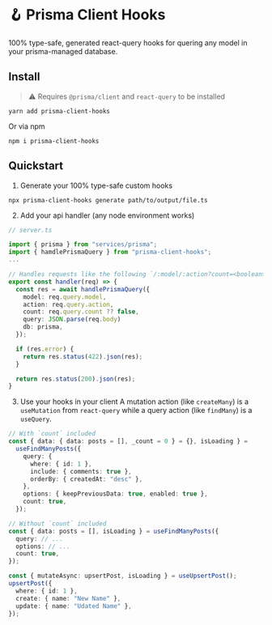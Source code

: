 # 🪝 Prisma Client Hooks

100% type-safe, generated react-query hooks for quering any model in your prisma-managed database.

## Install

> :warning: Requires `@prisma/client` and `react-query` to be installed

```
yarn add prisma-client-hooks
```

Or via npm

```
npm i prisma-client-hooks
```

## Quickstart

1. Generate your 100% type-safe custom hooks

```
npx prisma-client-hooks generate path/to/output/file.ts
```

2. Add your api handler (any node environment works)

```ts
// server.ts

import { prisma } from "services/prisma";
import { hamdlePrismaQuery } from "prisma-client-hooks";
...

// Handles requests like the following `/:model/:action?count=<boolean>`
export const handler(req) => {
  const res = await handlePrismaQuery({
    model: req.query.model,
    action: req.query.action,
    count: req.query.count ?? false,
    query: JSON.parse(req.body)
    db: prisma,
  });

  if (res.error) {
    return res.status(422).json(res);
  }

  return res.status(200).json(res);
}
```

3. Use your hooks in your client
   A mutation action (like `createMany`) is a `useMutation` from `react-query` while a query action (like `findMany`) is a `useQuery`.

```ts
// With `count` included
const { data: { data: posts = [], _count = 0 } = {}, isLoading } =
  useFindManyPosts({
    query: {
      where: { id: 1 },
      include: { comments: true },
      orderBy: { createdAt: "desc" },
    },
    options: { keepPreviousData: true, enabled: true },
    count: true,
  });
```

```ts
// Without `count` included
const { data: posts = [], isLoading } = useFindManyPosts({
  query: // ...
  options: // ...
  count: true,
});
```

```ts
const { mutateAsync: upsertPost, isLoading } = useUpsertPost();
upsertPost({
  where: { id: 1 },
  create: { name: "New Name" },
  update: { name: "Udated Name" },
});
```
